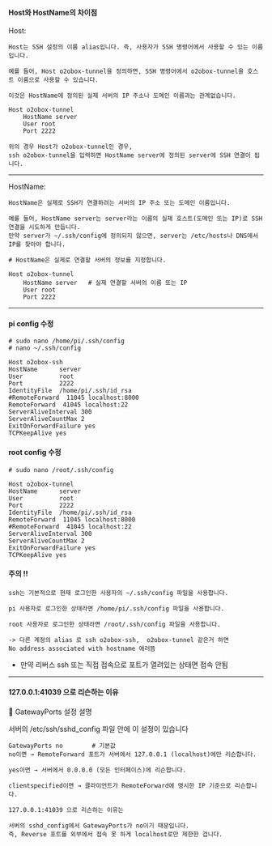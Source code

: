 #### Host와 HostName의 차이점

Host:

```less
Host는 SSH 설정의 이름 alias입니다. 즉, 사용자가 SSH 명령어에서 사용할 수 있는 이름입니다.

예를 들어, Host o2obox-tunnel을 정의하면, SSH 명령어에서 o2obox-tunnel을 호스트 이름으로 사용할 수 있습니다.

이것은 HostName에 정의된 실제 서버의 IP 주소나 도메인 이름과는 관계없습니다.
```

```less
Host o2obox-tunnel
    HostName server
    User root
    Port 2222
```
```less
위의 경우 Host가 o2obox-tunnel인 경우,
ssh o2obox-tunnel을 입력하면 HostName server에 정의된 server에 SSH 연결이 됩니다.
```
---
HostName:

```less
HostName은 실제로 SSH가 연결하려는 서버의 IP 주소 또는 도메인 이름입니다.

예를 들어, HostName server는 server라는 이름의 실제 호스트(도메인 또는 IP)로 SSH 연결을 시도하게 만듭니다.
만약 server가 ~/.ssh/config에 정의되지 않으면, server는 /etc/hosts나 DNS에서 IP를 찾아야 합니다.
```
```less
# HostName은 실제로 연결할 서버의 정보를 지정합니다.

Host o2obox-tunnel
    HostName server   # 실제 연결할 서버의 이름 또는 IP
    User root
    Port 2222
```
---

#### pi config 수정
```less
# sudo nano /home/pi/.ssh/config
# nano ~/.ssh/config

Host o2obox-ssh
HostName      server
User          root
Port          2222
IdentityFile  /home/pi/.ssh/id_rsa
#RemoteForward  11045 localhost:8000
RemoteForward  41045 localhost:22
ServerAliveInterval 300
ServerAliveCountMax 2
ExitOnForwardFailure yes
TCPKeepAlive yes
```

#### root config 수정
```less
# sudo nano /root/.ssh/config

Host o2obox-tunnel
HostName      server
User          root
Port          2222
IdentityFile  /home/pi/.ssh/id_rsa
RemoteForward  11045 localhost:8000
#RemoteForward  41045 localhost:22
ServerAliveInterval 300
ServerAliveCountMax 2
ExitOnForwardFailure yes
TCPKeepAlive yes
```

#### 주의 !!
```less
ssh는 기본적으로 현재 로그인한 사용자의 ~/.ssh/config 파일을 사용합니다.

pi 사용자로 로그인한 상태라면 /home/pi/.ssh/config 파일을 사용합니다.

root 사용자로 로그인한 상태라면 /root/.ssh/config 파일을 사용합니다.

-> 다른 계정의 alias 로 ssh o2obox-ssh,  o2obox-tunnel 같은거 하면
No address associated with hostname 에러뜸
```

- 만약 리버스 ssh 또는 직접 접속으로 포트가 열려있는 상태면 접속 안됨

---

#### 127.0.0.1:41039 으로 리슨하는 이유

🔧 GatewayPorts 설정 설명

서버의 /etc/ssh/sshd_config 파일 안에 이 설정이 있습니다

```less
GatewayPorts no        # 기본값
no이면 → RemoteForward 포트가 서버에서 127.0.0.1 (localhost)에만 리슨합니다.

yes이면 → 서버에서 0.0.0.0 (모든 인터페이스)에 리슨합니다.

clientspecified이면 → 클라이언트가 RemoteForward에 명시한 IP 기준으로 리슨합니다.
```
```less
127.0.0.1:41039 으로 리슨하는 이유는

서버의 sshd_config에서 GatewayPorts가 no이기 때문입니다.
즉, Reverse 포트를 외부에서 접속 못 하게 localhost로만 제한한 겁니다.
```


